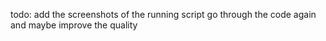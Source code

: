 todo:
add the screenshots of the running script
go through the code again and maybe improve the quality

